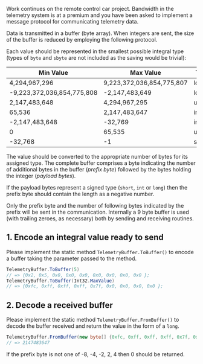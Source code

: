 Work continues on the remote control car project. Bandwidth in the telemetry system is at a premium and you have been asked to implement a message protocol for communicating telemetry data.

Data is transmitted in a buffer (byte array). When integers are sent, the size of the buffer is reduced by employing the following protocol.

Each value should be represented in the smallest possible integral type (types of `byte` and `sbyte` are not included as the saving would be trivial):

| Min Value                  | Max Value                 | Type   |
| -------------------------- | ------------------------- | ------ |
| 4,294,967,296              | 9,223,372,036,854,775,807 | long   |
| -9,223,372,036,854,775,808 | -2,147,483,649            | long   |
| 2,147,483,648              | 4,294,967,295             | uint   |
| 65,536                     | 2,147,483,647             | int    |
| -2,147,483,648             | -32,769                   | int    |
| 0                          | 65,535                    | ushort |
| -32,768                    | -1                        | short  |

The value should be converted to the appropriate number of bytes for its assigned type. The complete buffer comprises a byte indicating the number of additional bytes in the buffer (_prefix byte_) followed by the bytes holding the integer (_payload bytes_).

If the payload bytes represent a signed type (`short`, `int` or `long`) then the prefix byte should contain the length as a negative number.

Only the prefix byte and the number of following bytes indicated by the prefix will be sent in the communication. Internally a 9 byte buffer is used (with trailing zeroes, as necessary) both by sending and receiving routines.

## 1. Encode an integral value ready to send

Please implement the static method `TelemetryBuffer.ToBuffer()` to encode a buffer taking the parameter passed to the method.

```csharp
TelemetryBuffer.ToBuffer(5)
// => {0x2, 0x5, 0x0, 0x0, 0x0, 0x0, 0x0, 0x0, 0x0 };
TelemetryBuffer.ToBuffer(Int32.MaxValue)
// => {0xfc, 0xff, 0xff, 0xff, 0x7f, 0x0, 0x0, 0x0, 0x0 };
```

## 2. Decode a received buffer

Please implement the static method `TelemetryBuffer.FromBuffer()` to decode the buffer received and return the value in the form of a `long`.

```csharp
TelemetryBuffer.FromBuffer(new byte[] {0xfc, 0xff, 0xff, 0xff, 0x7f, 0x0, 0x0, 0x0, 0x0 })
// => 2147483647
```

If the prefix byte is not one of -8, -4, -2, 2, 4 then 0 should be returned.
